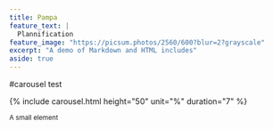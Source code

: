 ```yaml
---
title: Pampa
feature_text: |
  Plannification
feature_image: "https://picsum.photos/2560/600?blur=2?grayscale"
excerpt: "A demo of Markdown and HTML includes"
aside: true
---
```


#carousel test

{% include carousel.html height="50" unit="%" duration="7" %}


<small>A small element</small>
